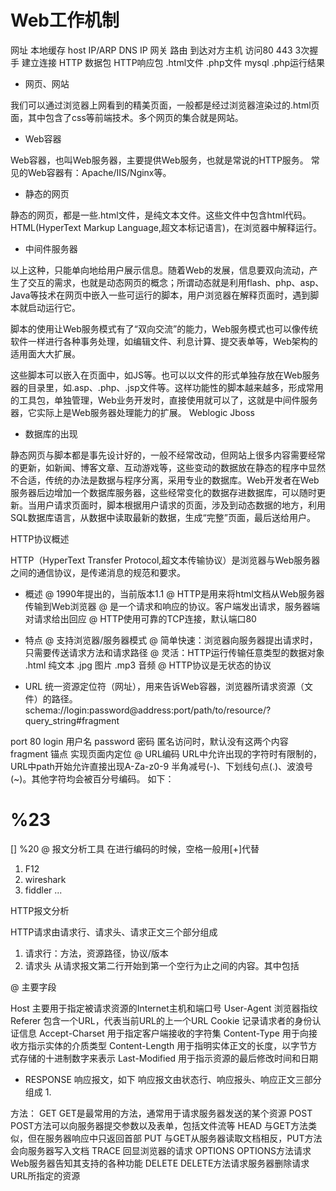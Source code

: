 # Web工作机制

网址 
  本地缓存
  host
  IP/ARP
  DNS
  IP
  网关
  路由
  到达对方主机
  访问80 443
  3次握手
  建立连接
  HTTP 数据包
  HTTP响应包
    .html文件
    .php文件
    mysql
    .php运行结果

- 网页、网站

我们可以通过浏览器上网看到的精美页面，一般都是经过浏览器渲染过的.html页面，其中包含了css等前端技术。多个网页的集合就是网站。

- Web容器

Web容器，也叫Web服务器，主要提供Web服务，也就是常说的HTTP服务。
常见的Web容器有：Apache/IIS/Nginx等。

- 静态的网页

静态的网页，都是一些.html文件，是纯文本文件。这些文件中包含html代码。
HTML(HyperText Markup Language,超文本标记语言)，在浏览器中解释运行。

- 中间件服务器

以上这种，只能单向地给用户展示信息。随着Web的发展，信息要双向流动，产生了交互的需求，也就是动态网页的概念；所谓动态就是利用flash、php、asp、Java等技术在网页中嵌入一些可运行的脚本，用户浏览器在解释页面时，遇到脚本就启动运行它。

脚本的使用让Web服务模式有了“双向交流”的能力，Web服务模式也可以像传统软件一样进行各种事务处理，如编辑文件、利息计算、提交表单等，Web架构的适用面大大扩展。

这些脚本可以嵌入在页面中，如JS等。也可以以文件的形式单独存放在Web服务器的目录里，如.asp、.php、.jsp文件等。这样功能性的脚本越来越多，形成常用的工具包，单独管理，Web业务开发时，直接使用就可以了，这就是中间件服务器，它实际上是Web服务器处理能力的扩展。
 Weblogic
 Jboss

- 数据库的出现

静态网页与脚本都是事先设计好的，一般不经常改动，但网站上很多内容需要经常的更新，如新闻、博客文章、互动游戏等，这些变动的数据放在静态的程序中显然不合适，传统的办法是数据与程序分离，采用专业的数据库。Web开发者在Web服务器后边增加一个数据库服务器，这些经常变化的数据存进数据库，可以随时更新。当用户请求页面时，脚本根据用户请求的页面，涉及到动态数据的地方，利用SQL数据库语言，从数据中读取最新的数据，生成“完整”页面，最后送给用户。

HTTP协议概述

HTTP（HyperText Transfer Protocol,超文本传输协议）是浏览器与Web服务器之间的通信协议，是传递消息的规范和要求。

- 概述
 @ 1990年提出的，当前版本1.1
 @ HTTP是用来将html文档从Web服务器传输到Web浏览器
 @ 是一个请求和响应的协议。客户端发出请求，服务器端对请求给出回应
 @ HTTP使用可靠的TCP连接，默认端口80

- 特点
@ 支持浏览器/服务器模式
@ 简单快速：浏览器向服务器提出请求时，只需要传送请求方法和请求路径
@ 灵活：HTTP运行传输任意类型的数据对象
   .html     纯文本
   .jpg      图片
   .mp3      音频
@ HTTP协议是无状态的协议

- URL
统一资源定位符（网址），用来告诉Web容器，浏览器所请求资源（文件）的路径。
schema://login:password@address:port/path/to/resource/?query_string#fragment

port     80
login    用户名
password 密码   匿名访问时，默认没有这两个内容
fragment 锚点   实现页面内定位
@ URL编码
URL中允许出现的字符时有限制的，URL中path开始允许直接出现A-Za-z0-9
半角减号(-)、下划线句点(.)、波浪号(~)。其他字符均会被百分号编码。
如下：
  #   %23
  []  %20
  @ 报文分析工具
  在进行编码的时候，空格一般用[+]代替
  1. F12
  2. wireshark
  3. fiddler
  ...

HTTP报文分析

HTTP请求由请求行、请求头、请求正文三个部分组成
1. 请求行：方法，资源路径，协议/版本
2. 请求头
从请求报文第二行开始到第一个空行为止之间的内容。其中包括

@ 主要字段

Host 主要用于指定被请求资源的Internet主机和端口号
User-Agent 浏览器指纹
Referer 包含一个URL，代表当前URL的上一个URL
Cookie  记录请求者的身份认证信息
Accept-Charset 用于指定客户端接收的字符集
Content-Type  用于向接收方指示实体的介质类型
Content-Length  用于指明实体正文的长度，以字节方式存储的十进制数字来表示
Last-Modified  用于指示资源的最后修改时间和日期

- RESPONSE
  响应报文，如下
    响应报文由状态行、响应报头、响应正文三部分组成
    1.  

方法：
  GET
    GET是最常用的方法，通常用于请求服务器发送的某个资源
  POST
    POST方法可以向服务器提交参数以及表单，包括文件流等
  HEAD
    与GET方法类似，但在服务器响应中只返回首部
  PUT
    与GET从服务器读取文档相反，PUT方法会向服务器写入文档
  TRACE
    回显浏览器的请求
  OPTIONS
    OPTIONS方法请求Web服务器告知其支持的各种功能
  DELETE
    DELETE方法请求服务器删除请求URL所指定的资源
    